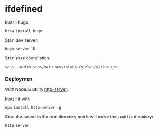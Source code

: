 # ifdefined

Install hugo:
```
brew install hugo
```

Start dev server:

```
hugo server -D
```

Start sass compilation:
```
sass --watch scss/main.scss:static/styles/styles.css
```

### Deploymen

With NodeJS utility [http-server](https://www.npmjs.com/package/http-server).

Install it with
```
npm install http-server -g
```

Start the server in the root directory and it will serve the `/public` directory:
```
http-server
```
